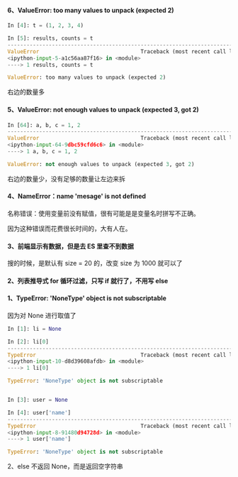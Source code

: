 

#### 6、ValueError: too many values to unpack (expected 2)

```python 
In [4]: t = (1, 2, 3, 4)

In [5]: results, counts = t
---------------------------------------------------------------------------
ValueError                                Traceback (most recent call last)
<ipython-input-5-a1c56aa87f16> in <module>
----> 1 results, counts = t

ValueError: too many values to unpack (expected 2)
```

右边的数量多  


#### 5、ValueError: not enough values to unpack (expected 3, got 2) 

```python 
In [64]: a, b, c = 1, 2
---------------------------------------------------------------------------
ValueError                                Traceback (most recent call last)
<ipython-input-64-9dbc59cfd6c6> in <module>
----> 1 a, b, c = 1, 2

ValueError: not enough values to unpack (expected 3, got 2)
```

右边的数量少，没有足够的数量让左边来拆  


#### 4、NameError：name 'mesage' is not defined  

名称错误：使用变量前没有赋值，很有可能是是变量名时拼写不正确。  

因为这种错误而花费很长时间的，大有人在。  


#### 3、前端显示有数据，但是去 ES 里查不到数据    

搜的时候，是默认有 size = 20 的，改变 size 为 1000 就可以了  


#### 2、列表推导式 for 循环过滤，只写 if 就行了，不用写 else  


#### 1、TypeError: 'NoneType' object is not subscriptable

因为对 None 进行取值了  

```python 
In [1]: li = None

In [2]: li[0]
---------------------------------------------------------------------------
TypeError                                 Traceback (most recent call last)
<ipython-input-10-d8d39608afdb> in <module>
----> 1 li[0]

TypeError: 'NoneType' object is not subscriptable


In [3]: user = None

In [4]: user['name']
---------------------------------------------------------------------------
TypeError                                 Traceback (most recent call last)
<ipython-input-8-91480d94728d> in <module>
----> 1 user['name']

TypeError: 'NoneType' object is not subscriptable
```

2、else 不返回 None，而是返回空字符串  


